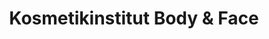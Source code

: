 ---
title: "Kosmetikinstitut Body & Face"
url: /hude/kosmetikinstitut-body-und-face/
shop: Kosmetik
---